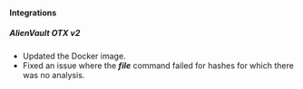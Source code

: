 
#### Integrations
##### AlienVault OTX v2
- Updated the Docker image.
- Fixed an issue where the ***file*** command failed for hashes for which there was no analysis.
